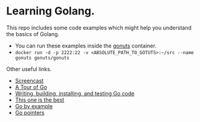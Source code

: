 # Learning Golang.

This repo includes some code examples which might help you understand the basics of Golang.

* You can run these examples inside the [gonuts](https://github.com/shriramsharma/shriramsharma-gonuts.git) container. 
* ``` docker run -d -p 2222:22 -v <ABSOLUTE_PATH_TO_GOTUTS>:~/src --name gonuts gonuts/gonuts ```

Other useful links.
* [Screencast](https://gophercasts.io/lessons/1-getting-started-with-go)
* [A Tour of Go](http://tour.golang.org/welcome/1)
* [Writing, building, installing, and testing Go code](https://www.youtube.com/watch?v=XCsL89YtqCs)
* [This one is the best](http://learnxinyminutes.com/docs/go/)
* [Go by example](https://gobyexample.com/)
* [Go pointers](http://www.giantflyingsaucer.com/blog/?p=4720)
